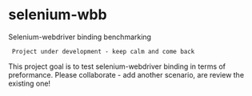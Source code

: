 # selenium-wbb
Selenium-webdriver binding benchmarking

``` Project under development - keep calm and come back```

This project goal is to test selenium-webdriver binding in terms of preformance. Please collaborate - add another scenario, are review the existing one! 
